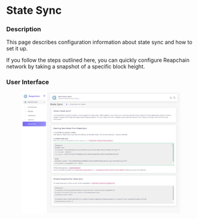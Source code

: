 # State Sync

### Description

This page describes configuration information about state sync and how to set it up.

If you follow the steps outlined here, you can quickly configure Reapchain network by taking a snapshot of a specific block height.

### User Interface

<figure><img src="../../../.gitbook/assets/image (30).png" alt=""><figcaption></figcaption></figure>
